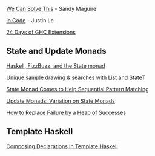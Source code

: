 [We Can Solve This](http://sandymaguire.me/) - Sandy Maguire

[in Code](https://blog.jle.im) - Justin Le

[24 Days of GHC Extensions](https://ocharles.org.uk/pages/2014-12-01-24-days-of-ghc-extensions.html)

## State and Update Monads

[Haskell, FizzBuzz, and the State monad](http://mfukar.github.io/2015/11/09/fizzbuzz-state.html)

[Unique sample drawing & searches with List and StateT](https://blog.jle.im/entry/unique-sample-drawing-searches-with-list-and-statet.html)

[State Monad Comes to Help Sequential Pattern Matching](https://kowainik.github.io/posts/2018-11-18-state-pattern-matching)

[Update Monads: Variation on State Monads](https://chrispenner.ca/posts/update-monad)

[How to Replace Failure by a Heap of Successes](https://www.schoolofhaskell.com/user/edwardk/heap-of-successes)

## Template Haskell

[Composing Declarations in Template Haskell](https://gelisam.blogspot.com/2017/10/composing-declarations-in-template.html)

